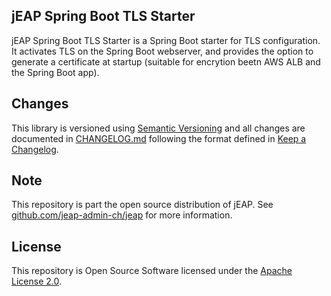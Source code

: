 ## jEAP Spring Boot TLS Starter
jEAP Spring Boot TLS Starter is a Spring Boot starter for TLS configuration.
It activates TLS on the Spring Boot webserver, and provides the option to generate a
certificate at startup (suitable for encrytion beetn AWS ALB and the Spring Boot app).

## Changes

This library is versioned using [Semantic Versioning](http://semver.org/) and all changes are documented in
[CHANGELOG.md](./CHANGELOG.md) following the format defined in [Keep a Changelog](http://keepachangelog.com/).

## Note

This repository is part the open source distribution of jEAP. See [github.com/jeap-admin-ch/jeap](https://github.com/jeap-admin-ch/jeap)
for more information.

## License

This repository is Open Source Software licensed under the [Apache License 2.0](./LICENSE).
